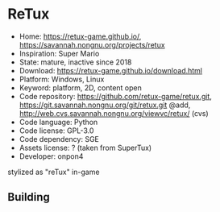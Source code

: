 # ReTux

- Home: https://retux-game.github.io/, https://savannah.nongnu.org/projects/retux
- Inspiration: Super Mario
- State: mature, inactive since 2018
- Download: https://retux-game.github.io/download.html
- Platform: Windows, Linux
- Keyword: platform, 2D, content open
- Code repository: https://github.com/retux-game/retux.git, https://git.savannah.nongnu.org/git/retux.git @add, http://web.cvs.savannah.nongnu.org/viewvc/retux/ (cvs)
- Code language: Python
- Code license: GPL-3.0
- Code dependency: SGE
- Assets license: ? (taken from SuperTux)
- Developer: onpon4

stylized as "reTux" in-game

## Building
